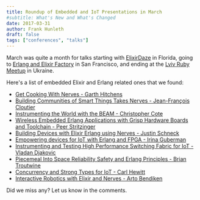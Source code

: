 ```yaml
---
title: Roundup of Embedded and IoT Presentations in March
#subtitle: What's New and What's Changed
date: 2017-03-31
author: Frank Hunleth
draft: false
tags: ["conferences", "talks"]
---
```


March was quite a month for talks starting with
[ElixirDaze](http://elixirdaze.com/) in Florida, going to [Erlang and Elixir Factory](http://www.erlangelixir.com/) in
San Francisco, and ending at the [Lviv Ruby Meetup](https://www.meetup.com/ruby-lviv/) in Ukraine.

Here's a list of embedded Elixir and Erlang related ones that we found:

* [Get Cooking With Nerves - Garth Hitchens](https://youtu.be/O39ipRsXv3Y?list=PLE7tQUdRKcyZV6tCYvrBLOGoyxUf7s9RT)
* [Building Communities of Smart Things Takes Nerves - Jean-François Cloutier](https://youtu.be/TjlbXQ88eEc?list=PLE7tQUdRKcyZV6tCYvrBLOGoyxUf7s9RT)
* [Instrumenting the World with the BEAM - Christopher Cote](https://youtu.be/oTAgcR-rMMc?list=PLWbHc_FXPo2jtviHbf3fbBRWcaGDBC2u0)
* [Wireless Embedded Erlang Applications with Grisp Hardware Boards and Toolchain - Peer Stritzinger](https://youtu.be/uQY6yD2Lw-g?list=PLWbHc_FXPo2jtviHbf3fbBRWcaGDBC2u0)
* [Building Devices with Elixir Erlang using Nerves - Justin Schneck](https://youtu.be/aIGVOFwYtHE?list=PLWbHc_FXPo2jtviHbf3fbBRWcaGDBC2u0)
* [Empowering devices for IoT with Erlang and FPGA - Irina Guberman](https://youtu.be/Peg7E-nTrOY?list=PLWbHc_FXPo2jtviHbf3fbBRWcaGDBC2u0)
* [Instrumenting and Testing High Performance Switching Fabric for IoT - Vladan Djakovic](https://youtu.be/Grr_PAwdY2c?list=PLWbHc_FXPo2jtviHbf3fbBRWcaGDBC2u0)
* [Piecemeal Into Space Reliability Safety and Erlang Principles - Brian Troutwine](https://youtu.be/pwoaJvrJE_U?list=PLWbHc_FXPo2jtviHbf3fbBRWcaGDBC2u0)
* [Concurrency and Strong Types for IoT - Carl Hewitt](https://youtu.be/yWGwo-31FX4?list=PLWbHc_FXPo2jtviHbf3fbBRWcaGDBC2u0)
* [Interactive Robotics with Elixir and Nerves - Arto Bendiken](https://youtu.be/zBzKoV2iFdQ?list=PLa4SYMEyNCu9sRMl-F8HA6G5LpTCAkmnO)

Did we miss any? Let us know in the comments.
